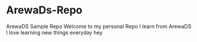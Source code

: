 # ArewaDs-Repo

ArewaDS Sample Repo
Welcome to my personal Repo
I learn from ArewaDS
I love learning new things everyday
hey
